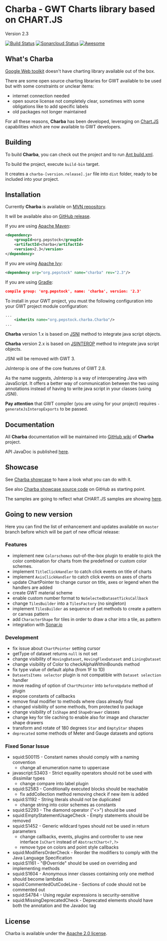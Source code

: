 Charba - GWT Charts library based on CHART.JS
===============================================

Version 2.3

[![Build Status](https://travis-ci.com/pepstock-org/Charba.svg?branch=master)](https://travis-ci.com/pepstock-org/Charba) [![Sonarcloud Status](https://sonarcloud.io/api/project_badges/measure?project=pepstock-org_Charba&metric=alert_status)](https://sonarcloud.io/dashboard?id=pepstock-org_Charba) [![Awesome](https://awesome.re/badge-flat2.svg)](https://github.com/chartjs/awesome)  

What's Charba
--------

[Google Web toolkit](http://www.gwtproject.org/) doesn't have charting library available out of the box.

There are some open source charting libraries for GWT available to be used but with some constraints or unclear items:

 * internet connection needed
 * open source license not completely clear, sometimes with some obligations like to add specific labels
 * old packages not longer maintained

For all these reasons, **Charba** has been developed, leveraging on [Chart.JS](http://www.chartjs.org/) capabilities which are now available to GWT developers.
    
Building
--------

To build **Charba**, you can check out the project and to run [Ant build.xml](https://github.com/pepstock-org/Charba/blob/master/build.xml).

To build the project, execute `build-bin` target.

It creates a `charba-[version.release].jar` file into `dist` folder, ready to be included into your project.

Installation
------------

Currently **Charba** is available on [MVN repository](https://mvnrepository.com/artifact/org.pepstock/charba).

It will be available also on [GitHub release](https://github.com/pepstock-org/Charba/releases).

If you are using [Apache Maven](https://maven.apache.org/):

```xml
<dependency>
    <groupId>org.pepstock</groupId>
    <artifactId>charba</artifactId>
    <version>2.3</version>
</dependency>
```

If you are using [Apache Ivy](http://ant.apache.org/ivy/):

```xml
<dependency org="org.pepstock" name="charba" rev="2.3"/>
```

If you are using [Gradle](https://gradle.org/):

```json
compile group: 'org.pepstock', name: 'charba', version: '2.3'
```

To install in your GWT project, you must the following configuration into your GWT project module configuration:

```xml
...
    <inherits name="org.pepstock.charba.Charba"/>
...
```

**Charba** version 1.x is based on [JSNI](http://www.gwtproject.org/doc/latest/DevGuideCodingBasicsJSNI.html) method to integrate java script objects. 

**Charba** version 2.x is based on [JSINTEROP](http://www.gwtproject.org/doc/latest/DevGuideCodingBasicsJsInterop.html) method to integrate java script objects.

JSNI will be removed with GWT 3.

JsInterop is one of the core features of GWT 2.8. 

As the name suggests, JsInterop is a way of interoperating Java with JavaScript. It offers a better way of communication between the two using annotations instead of having to write java script in your classes (using JSNI).

**Pay attention** that GWT compiler (you are using for your project) requires `-generateJsInteropExports` to be passed.

Documentation
-------------

All **Charba** documentation will be maintained into [GitHub wiki](https://github.com/pepstock-org/Charba/wiki) of **Charba** project.

API JavaDoc is published [here](http://www.pepstock.org/Charba/2.3/index.html). 

Showcase
--------

See [Charba showcase](http://www.pepstock.org/Charba-Showcase/Charba_Showcase.html) to have a look what you can do with it.

See also [Charba showcase source code](https://github.com/pepstock-org/Charba-Showcase) on GitHub as starting point.

The samples are going to reflect what CHART.JS samples are showing [here](http://www.chartjs.org/samples/latest/).

Going to new version
-------

Here you can find the list of enhancement and updates available on `master` branch before which will be part of new official release:

### Features

 * implement new `Colorschemes` out-of-the-box plugin to enable to pick the color combination for charts from the predefined or custom color schemes.
 * implement `TitleClickHandler` to catch click events on title of charts
 * implement `AxisClickHandler` to catch click events on axes of charts
 * update ChartPointer to change cursor on title, axes or legend when the handlers are added
 * create GWT material scheme
 * enable custom number format to `NoSelectedDatasetTicksCallback` 
 * change `TilesBuilder` into a `TilesFactory` (no singleton)
 * implement `TilesBuilder` as sequence of set methods to create a pattern or canvas pattern
 * add `CharacterShape` for tiles in order to draw a char into a tile, as pattern 
 * integration with [Sonar.io](https://sonarcloud.io/dashboard?id=pepstock-org_Charba) 
  
### Development

 * fix issue about `ChartPointer` setting cursor
 * getType of dataset returns `null` is not set
 * change visibility of `HovingDataset`, `HovingFlexDataset` and `LiningDataset`
 * change visibility of Color to checkAlphaWithinBounds method
 * fix type value of default alpha (from 1F to 1D)
 * `DatasetsItems selector` plugin is not compatible with `Dataset selection` handler
 * move reading of option of `ChartPointer` into `beforeUpdate` method of plugin
 * expose constants of callbacks
 * remove final modifier to methods where class already final
 * changed visibility of some methods, from protected to package
 * change visibility of `IsShape` and `ShapeDrawer` classes
 * change key for tile caching to enable also for image and character shape drawers
 * transform and rotate of 180 degrees `Star` and `EmptyStar` shapes
 * `deprecated` some methods of Meter and Gauge datasets and options

### Fixed Sonar Issue
 * squid:S00115 - Constant names should comply with a naming convention
   * change all enumeration name to uppercase
 * javascript:S3403 - Strict equality operators should not be used with dissimilar types
   * change compare into label plugin
 * squid:S2583 - Conditionally executed blocks should be reachable
   * fix addCollection method removing check if new item is added
 * squid:S1192 - String literals should not be duplicated
   * change string into color schemes as constants
 * squid:S2293 - The diamond operator ("<>") should be used
 * squid:EmptyStatementUsageCheck - Empty statements should be removed
 * squid:S1452 - Generic wildcard types should not be used in return parameters
   * change callbacks, events, plugins and controller to use new interface `IsChart` instead of `AbstractChart<?,?>`
   * remove type on colors and point style callbacks
 * squid:ModifiersOrderCheck - Reorder the modifiers to comply with the Java Language Specification
 * squid:S1161 - "@Override" should be used on overriding and implementing methods
 * squid:S1604 - Anonymous inner classes containing only one method should become lambdas
 * squid:CommentedOutCodeLine - Sections of code should not be commented out
 * squid:S4784 - Using regular expressions is security-sensitive
 * squid:MissingDeprecatedCheck - Deprecated elements should have both the annotation and the Javadoc tag
 
License
-------

Charba is available under the [Apache 2.0 license](https://www.apache.org/licenses/LICENSE-2.0).
